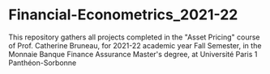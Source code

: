 # Financial-Econometrics_2021-22
This repository gathers all projects completed in the "Asset Pricing" course of Prof. Catherine Bruneau, for 2021-22 academic year Fall Semester, in the Monnaie Banque Finance Assurance Master's degree, at Université Paris 1 Panthéon-Sorbonne
